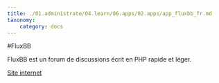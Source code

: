 ```yaml
---
title: ./01.administrate/04.learn/06.apps/02.apps/app_fluxbb_fr.md
taxonomy:
    category: docs
---
```

#FluxBB

FluxBB est un forum de discussions écrit en PHP rapide et léger.

[Site internet](https://fluxbb.org/)